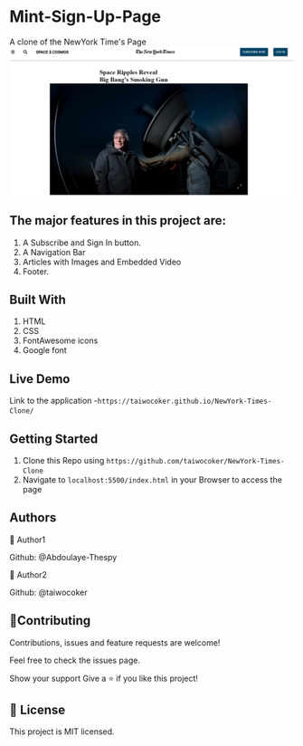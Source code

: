# Mint-Sign-Up-Page
A clone of the NewYork Time's Page
![A Snapshot of the NewYork Time's page](/images/snapshot.PNG)

## The major features in this project are:

1.  A Subscribe and Sign In button.
2.  A Navigation Bar
3.  Articles with Images and Embedded Video
4.  Footer.

## Built With

1. HTML
2. CSS
3. FontAwesome icons
4. Google font

## Live Demo

Link to the application -`https://taiwocoker.github.io/NewYork-Times-Clone/`

## Getting Started

1. Clone this Repo using `https://github.com/taiwocoker/NewYork-Times-Clone`
2. Navigate to `localhost:5500/index.html` in your Browser to access the page

## Authors

👤 Author1

Github: @Abdoulaye-Thespy

👤 Author2

Github: @taiwocoker

## 🤝Contributing

Contributions, issues and feature requests are welcome!

Feel free to check the issues page.

Show your support
Give a ⭐️ if you like this project!

## 📝 License

This project is MIT licensed.

